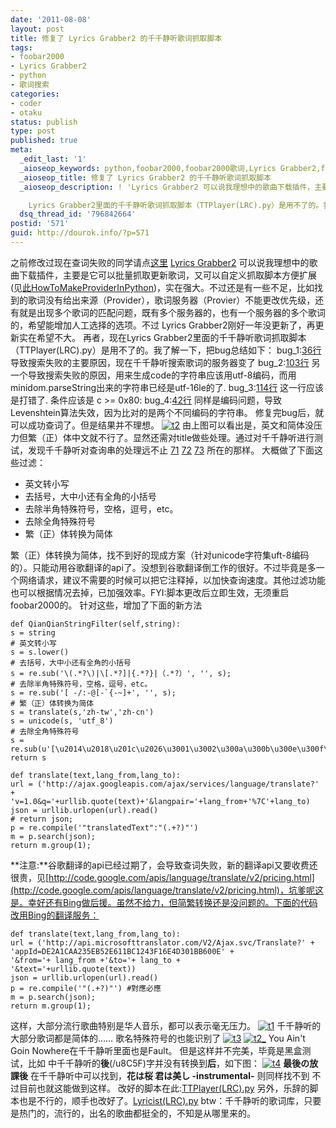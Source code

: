 ```yaml
---
date: '2011-08-08'
layout: post
title: 修复了 Lyrics Grabber2 的千千静听歌词抓取脚本
tags:
- foobar2000
- Lyrics Grabber2
- python
- 歌词搜索
categories:
- coder
- otaku
status: publish
type: post
published: true
meta:
  _edit_last: '1'
  _aioseop_keywords: python,foobar2000,foobar2000歌词,Lyrics Grabber2,foobar2000千千静听,千千静听,谷歌翻译api
  _aioseop_title: 修复了 Lyrics Grabber2 的千千静听歌词抓取脚本
  _aioseop_description: ! 'Lyrics Grabber2 可以说我理想中的歌曲下载插件，主要是它可以批量抓取更新歌词，又可以自定义抓取脚本方便扩展，实在强大。

    Lyrics Grabber2里面的千千静听歌词抓取脚本（TTPlayer(LRC).py）是用不了的。我修复了一下'
  dsq_thread_id: '796842664'
postid: '571'
guid: http://dourok.info/?p=571
---
```

之前修改过现在查词失败的同学请点[这里](#attention) [Lyrics
Grabber2](http://code.google.com/p/lyricsgrabber2/)
可以说我理想中的歌曲下载插件，主要是它可以批量抓取更新歌词，又可以自定义抓取脚本方便扩展(见[此HowToMakeProviderInPython](http://code.google.com/p/lyricsgrabber/wiki/HowToMakeProviderInPython))，实在强大。不过还是有一些不足，比如找到的歌词没有给出来源（Provider），歌词服务器（Provier）不能更改优先级，还有就是出现多个歌词的匹配问题，既有多个服务器的，也有一个服务器的多个歌词的，希望能增加人工选择的选项。不过 Lyrics
Grabber2刚好一年没更新了，再更新实在希望不大。 再者，现在Lyrics
Grabber2里面的千千静听歌词抓取脚本（TTPlayer(LRC).py）是用不了的。我了解一下，把bug总结如下：
bug\_1:[36行](http://code.google.com/p/lyricsgrabber2/source/browse/trunk/foo_lyricsgrabber2/dist/pygrabber/scripts/TTPlayer(LRC).py#36)
导致搜索失败的主要原因，现在千千静听搜索歌词的服务器变了
bug\_2:[103行](http://code.google.com/p/lyricsgrabber2/source/browse/trunk/foo_lyricsgrabber2/dist/pygrabber/scripts/TTPlayer(LRC).py#103)
另一个导致搜索失败的原因，用来生成code的字符串应该用utf-8编码，而用minidom.parseString出来的字符串已经是utf-16le的了.
bug\_3:[114行](http://code.google.com/p/lyricsgrabber2/source/browse/trunk/foo_lyricsgrabber2/dist/pygrabber/scripts/TTPlayer(LRC).py#144)
这一行应该是打错了. 条件应该是 c \>= 0x80:
bug\_4:[42行](http://code.google.com/p/lyricsgrabber2/source/browse/trunk/foo_lyricsgrabber2/dist/pygrabber/scripts/TTPlayer(LRC).py#42)
同样是编码问题，导致Levenshtein算法失效，因为比对的是两个不同编码的字符串。
修复完bug后，就可以成功查词了。但是结果并不理想。
[![](http://dourok.info/wp-content/uploads/2011/08/t2.png "t2")](http://dourok.info/wp-content/uploads/2011/08/t2.png)
由上图可以看出是，英文和简体没压力但繁（正）体中文就不行了。显然还需对title做些处理。通过对千千静听进行测试，发现千千静听对查询串的处理远不止
[71](http://code.google.com/p/lyricsgrabber2/source/browse/trunk/foo_lyricsgrabber2/dist/pygrabber/scripts/TTPlayer(LRC).py#71)
[72](http://code.google.com/p/lyricsgrabber2/source/browse/trunk/foo_lyricsgrabber2/dist/pygrabber/scripts/TTPlayer(LRC).py#72)
[73](http://code.google.com/p/lyricsgrabber2/source/browse/trunk/foo_lyricsgrabber2/dist/pygrabber/scripts/TTPlayer(LRC).py#73)
所在的那样。 大概做了下面这些过滤：

-   英文转小写
-   去括号，大中小还有全角的小括号
-   去除半角特殊符号，空格，逗号，etc。
-   去除全角特殊符号
-   繁（正）体转换为简体

繁（正）体转换为简体，找不到好的现成方案（针对unicode字符集uft-8编码的）。只能动用谷歌翻译的api了。没想到谷歌翻译倒工作的很好。不过毕竟是多一个网络请求，建议不需要的时候可以把它注释掉，以加快查询速度。其他过滤功能也可以根据情况去掉，已加强效率。FYI:脚本更改后立即生效，无须重启foobar2000的。
针对这些，增加了下面的新方法

    def QianQianStringFilter(self,string):
    s = string
    # 英文转小写
    s = s.lower()
    # 去括号，大中小还有全角的小括号
    s = re.sub('\(.*?\)|\[.*?]|{.*?}|（.*?）', '', s);
    # 去除半角特殊符号，空格，逗号，etc。
    s = re.sub('[ -/:-@[-`{-~]+', '', s);
    # 繁（正）体转换为简体
    s = translate(s,'zh-tw','zh-cn')
    s = unicode(s, 'utf_8')
    # 去除全角特殊符号
    s = re.sub(u'[\u2014\u2018\u201c\u2026\u3001\u3002\u300a\u300b\u300e\u300f\u3010\u3011\u30fb\uff01\uff08\uff09\uff0c\uff1a\uff1b\uff1f\uff5e\uffe5]+','',s)
    return s

    def translate(text,lang_from,lang_to):
    url = ('http://ajax.googleapis.com/ajax/services/language/translate?' +
    'v=1.0&q='+urllib.quote(text)+'&langpair='+lang_from+'%7C'+lang_to)
    json = urllib.urlopen(url).read()
    # return json;
    p = re.compile('"translatedText":"(.+?)"')
    m = p.search(json);
    return m.group(1);

**注意:**谷歌翻译的api已经过期了，会导致查词失败，新的翻译api又要收费还很贵，见[http://code.google.com/apis/language/translate/v2/pricing.html](http://code.google.com/apis/language/translate/v2/pricing.html)，坑爹呢这是。幸好还有Bing做后援。虽然不给力，但简繁转换还是没问题的。下面的代码改用Bing的翻译服务：

    def translate(text,lang_from,lang_to):
    url = ('http://api.microsofttranslator.com/V2/Ajax.svc/Translate?' +
    'appId=DE2A1CAA235EB52E611BC1243F16E4D301BB600E' +
    '&from='+ lang_from +'&to='+ lang_to +
    '&text='+urllib.quote(text))
    json = urllib.urlopen(url).read()
    p = re.compile('"(.+?)"') #對應必應
    m = p.search(json);
    return m.group(1);

这样，大部分流行歌曲特别是华人音乐，都可以表示毫无压力。
[![](http://dourok.info/wp-content/uploads/2011/08/t1.png "t1")](http://dourok.info/wp-content/uploads/2011/08/t1.png)
千千静听的大部分歌词都是简体的…… 歌名特殊符号的也能识别了
[![](http://dourok.info/wp-content/uploads/2011/08/t3.png "t3")](http://dourok.info/wp-content/uploads/2011/08/t3.png)
[![](http://dourok.info/wp-content/uploads/2011/08/t2_.png "t2_")](http://dourok.info/wp-content/uploads/2011/08/t2_.png)
You Ain't Goin Nowhere在千千静听里面也是Fault。
但是这样并不完美，毕竟是黑盒测试，比如
中千千静听的**後**(/u8C5F)字并没有转换到**后**，如下图：
[![](http://dourok.info/wp-content/uploads/2011/08/t4.png "t4")](http://dourok.info/wp-content/uploads/2011/08/t4.png)
**最後の放課後** 在千千静听中可以找到，**花は桜 君は美し
-instrumental-** 则同样找不到 不过目前也就这能做到这样。
改好的脚本在此:[TTPlayer(LRC).py](http://code.dourok.info/python/foo_lyricsgrabber2_scripts/TTPlayer(LRC).py)
另外，乐辞的脚本也是不行的，顺手也改好了。[Lyricist(LRC).py](http://code.dourok.info/python/foo_lyricsgrabber2_scripts/Lyricist(LRC).py "Lyricist(LRC).py")
btw：千千静听的歌词库，只要是热门的，流行的，出名的歌曲都挺全的，不知是从哪里来的。
 
